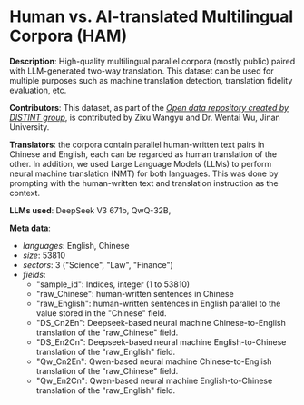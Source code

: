 # Human vs. AI-translated Multilingual Corpora (HAM)
**Description**: High-quality multilingual parallel corpora (mostly public) paired with LLM-generated two-way translation. This dataset can be used for multiple purposes such as machine translation detection, translation fidelity evaluation, etc. 

**Contributors**: This dataset, as part of the *[Open data repository created by DISTINT group](https://github.com/wingter562/DISTINT_open_data "DISTINT open datasets")*, is contributed by Zixu Wangyu and Dr. Wentai Wu, Jinan University.

**Translators**: the corpora contain parallel human-written text pairs in Chinese and English, each can be regarded as human translation of the other. In addition, we used Large Language Models (LLMs) to perform neural machine translation (NMT) for both languages. This was done by prompting with the human-written text and translation instruction as the context. 

**LLMs used**: DeepSeek V3 671b, QwQ-32B, 

**Meta data**:
- _languages_: English, Chinese
- _size_: 53810
- _sectors_: 3 ("Science", "Law", "Finance")
- _fields_:
  - "sample_id": Indices, integer (1 to 53810)
  - "raw_Chinese": human-written sentences in Chinese
  - "raw_English": human-written sentences in English parallel to the value stored in the "Chinese" field.
  - "DS_Cn2En": Deepseek-based neural machine Chinese-to-English translation of the "raw_Chinese" field.
  - "DS_En2Cn": Deepseek-based neural machine English-to-Chinese translation of the "raw_English" field.
  - "Qw_Cn2En": Qwen-based neural machine Chinese-to-English translation of the "raw_Chinese" field.
  - "Qw_En2Cn": Qwen-based neural machine English-to-Chinese translation of the "raw_English" field.

